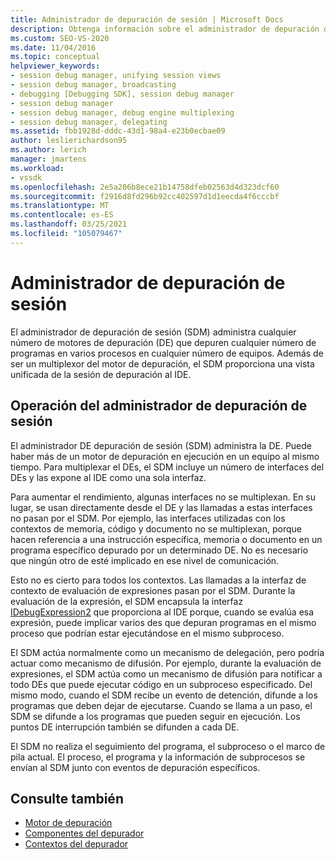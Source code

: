 ```yaml
---
title: Administrador de depuración de sesión | Microsoft Docs
description: Obtenga información sobre el administrador de depuración de la sesión, que administra varios programas de depuración de motores de depuración en varios procesos en cualquier número de equipos.
ms.custom: SEO-VS-2020
ms.date: 11/04/2016
ms.topic: conceptual
helpviewer_keywords:
- session debug manager, unifying session views
- session debug manager, broadcasting
- debugging [Debugging SDK], session debug manager
- session debug manager
- session debug manager, debug engine multiplexing
- session debug manager, delegating
ms.assetid: fbb1928d-dddc-43d1-98a4-e23b0ecbae09
author: leslierichardson95
ms.author: lerich
manager: jmartens
ms.workload:
- vssdk
ms.openlocfilehash: 2e5a206b8ece21b14758dfeb02563d4d323dcf60
ms.sourcegitcommit: f2916d8fd296b92cc402597d1d1eecda4f6cccbf
ms.translationtype: MT
ms.contentlocale: es-ES
ms.lasthandoff: 03/25/2021
ms.locfileid: "105079467"
---
```

# <a name="session-debug-manager"></a>Administrador de depuración de sesión
El administrador de depuración de sesión (SDM) administra cualquier número de motores de depuración (DE) que depuren cualquier número de programas en varios procesos en cualquier número de equipos. Además de ser un multiplexor del motor de depuración, el SDM proporciona una vista unificada de la sesión de depuración al IDE.

## <a name="session-debug-manager-operation"></a>Operación del administrador de depuración de sesión
 El administrador DE depuración de sesión (SDM) administra la DE. Puede haber más de un motor de depuración en ejecución en un equipo al mismo tiempo. Para multiplexar el DEs, el SDM incluye un número de interfaces del DEs y las expone al IDE como una sola interfaz.

 Para aumentar el rendimiento, algunas interfaces no se multiplexan. En su lugar, se usan directamente desde el DE y las llamadas a estas interfaces no pasan por el SDM. Por ejemplo, las interfaces utilizadas con los contextos de memoria, código y documento no se multiplexan, porque hacen referencia a una instrucción específica, memoria o documento en un programa específico depurado por un determinado DE. No es necesario que ningún otro de esté implicado en ese nivel de comunicación.

 Esto no es cierto para todos los contextos. Las llamadas a la interfaz de contexto de evaluación de expresiones pasan por el SDM. Durante la evaluación de la expresión, el SDM encapsula la interfaz [IDebugExpression2](../../extensibility/debugger/reference/idebugexpression2.md) que proporciona al IDE porque, cuando se evalúa esa expresión, puede implicar varios des que depuran programas en el mismo proceso que podrían estar ejecutándose en el mismo subproceso.

 El SDM actúa normalmente como un mecanismo de delegación, pero podría actuar como mecanismo de difusión. Por ejemplo, durante la evaluación de expresiones, el SDM actúa como un mecanismo de difusión para notificar a todo DEs que puede ejecutar código en un subproceso especificado. Del mismo modo, cuando el SDM recibe un evento de detención, difunde a los programas que deben dejar de ejecutarse. Cuando se llama a un paso, el SDM se difunde a los programas que pueden seguir en ejecución. Los puntos DE interrupción también se difunden a cada DE.

 El SDM no realiza el seguimiento del programa, el subproceso o el marco de pila actual. El proceso, el programa y la información de subprocesos se envían al SDM junto con eventos de depuración específicos.

## <a name="see-also"></a>Consulte también
- [Motor de depuración](../../extensibility/debugger/debug-engine.md)
- [Componentes del depurador](../../extensibility/debugger/debugger-components.md)
- [Contextos del depurador](../../extensibility/debugger/debugger-contexts.md)
